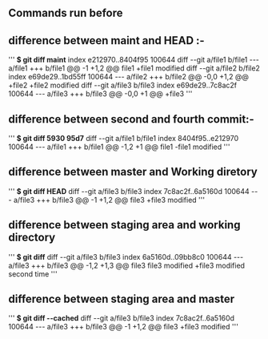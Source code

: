 ## Commands run before 


## difference between maint and HEAD :-

'''
**$ git diff maint**
index e212970..8404f95 100644 
diff --git a/file1 b/file1 
--- a/file1 
+++ b/file1 
@@ -1 +1,2 @@ 
 file1 
+file1 modified 
diff --git a/file2 b/file2 
index e69de29..1bd55ff 100644 
--- a/file2 
+++ b/file2 
@@ -0,0 +1,2 @@ 
+file2 
+file2 modified 
diff --git a/file3 b/file3 
index e69de29..7c8ac2f 100644 
--- a/file3 
+++ b/file3 
@@ -0,0 +1 @@ 
+file3 
'''

## difference between second and fourth commit:-

'''
**$ git diff 5930 95d7**
diff --git a/file1 b/file1
index 8404f95..e212970 100644
--- a/file1
+++ b/file1
@@ -1,2 +1 @@
 file1
-file1 modified
'''

## difference between master and Working diretory

'''
**$ git diff HEAD**
diff --git a/file3 b/file3
index 7c8ac2f..6a5160d 100644
--- a/file3
+++ b/file3
@@ -1 +1,2 @@
 file3
+file3 modified
'''

## difference between staging area and working directory
'''
**$ git diff**
diff --git a/file3 b/file3
index 6a5160d..09bb8c0 100644
--- a/file3
+++ b/file3
@@ -1,2 +1,3 @@
 file3
 file3 modified
+file3 modified second time
'''

## difference between staging area and master
'''
**$ git diff --cached**
diff --git a/file3 b/file3
index 7c8ac2f..6a5160d 100644
--- a/file3
+++ b/file3
@@ -1 +1,2 @@
 file3
+file3 modified
'''